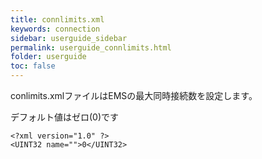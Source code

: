 ```yaml
---
title: connlimits.xml
keywords: connection
sidebar: userguide_sidebar
permalink: userguide_connlimits.html
folder: userguide
toc: false
---
```


conlimits.xmlファイルはEMSの最大同時接続数を設定します。

デフォルト値はゼロ(0)です

```
<?xml version="1.0" ?>
<UINT32 name="">0</UINT32>

```
